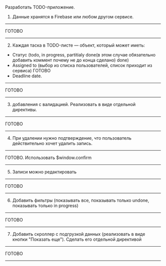 Разработать TODO-приложение.

1. Данные хранятся в Firebase или любом другом сервисе.
____________________
ГОТОВО
____________________

2. Каждая таска в TODO-листе — объект, который может иметь:
  - Статус (todo, in progress, partitialy done(в этом случае обязательно добавить коммент почему не до конца сделано) done)
  - Assigned to (выбор из списка пользователей, список приходит из сервиса) ГОТОВО
  - Deadline date.

___________________
ГОТОВО
___________________

3. добавления с валидацией. Реализовать в виде отдельной директивы.
___________________
ГОТОВО
___________________

4. При удалении нужно подтверждение, что пользователь действительно хочет удалить запись.
___________________
ГОТОВО. Использовать $window.confirm
___________________

5. Записи можно редактировать
___________________
ГОТОВО
___________________

6. Добавить фильтры (показывать все, показывать только undone, показывать только in progress)
___________________
ГОТОВО
___________________
7. Добавить скроллер с подгрузкой данных (реализовать в виде кнопки "Показать еще"). 
 Сделать его отдельной директивой

___________________
ГОТОВО
___________________
